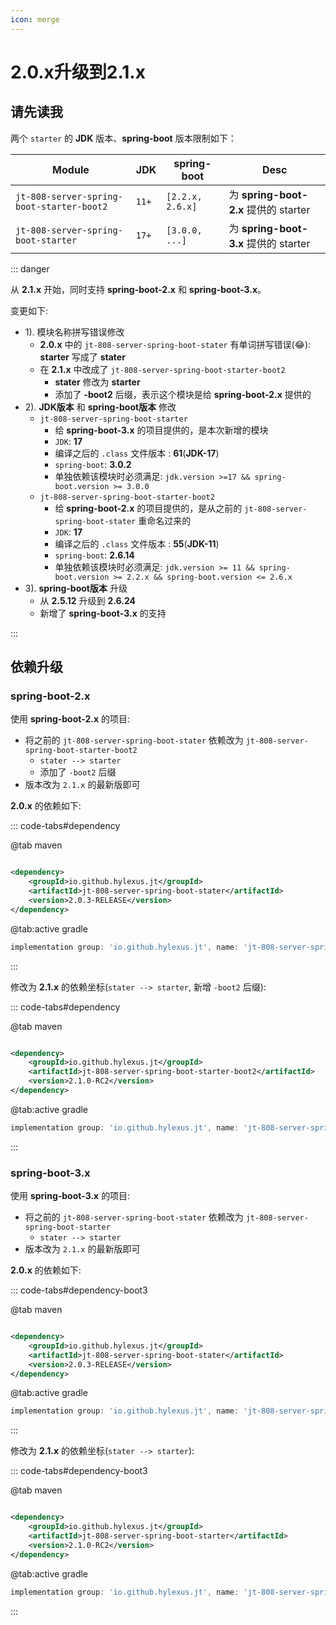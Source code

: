 ```yaml
---
icon: merge
---
```


# 2.0.x升级到2.1.x

## 请先读我

两个 `starter` 的 **JDK** 版本、**spring-boot** 版本限制如下：

| Module                                    | JDK   | spring-boot      | Desc                              |
|-------------------------------------------|-------|------------------|-----------------------------------|
| `jt-808-server-spring-boot-starter-boot2` | `11+` | `[2.2.x, 2.6.x]` | 为 **spring-boot-2.x** 提供的 starter |
| `jt-808-server-spring-boot-starter`       | `17+` | `[3.0.0, ...]`   | 为 **spring-boot-3.x** 提供的 starter |

::: danger

从 **2.1.x** 开始，同时支持 **spring-boot-2.x** 和 **spring-boot-3.x**。

变更如下:

- 1). 模块名称拼写错误修改
    - **2.0.x** 中的 `jt-808-server-spring-boot-stater` 有单词拼写错误(😂): **starter** 写成了 **stater**
    - 在 **2.1.x** 中改成了 `jt-808-server-spring-boot-starter-boot2`
        - **stater** 修改为 **starter**
        - 添加了 **-boot2** 后缀，表示这个模块是给 **spring-boot-2.x** 提供的
- 2). **JDK版本** 和 **spring-boot版本** 修改
    - `jt-808-server-spring-boot-starter`
        - 给 **spring-boot-3.x** 的项目提供的，是本次新增的模块
        - `JDK`: **17**
        - 编译之后的 `.class` 文件版本 : **61**(**JDK-17**)
        - `spring-boot`: **3.0.2**
        - 单独依赖该模块时必须满足: `jdk.version >=17 && spring-boot.version >= 3.0.0`
    - `jt-808-server-spring-boot-starter-boot2`
        - 给 **spring-boot-2.x** 的项目提供的，是从之前的 `jt-808-server-spring-boot-stater` 重命名过来的
        - `JDK`: **17**
        - 编译之后的 `.class` 文件版本 : **55**(**JDK-11**)
        - `spring-boot`: **2.6.14**
        - 单独依赖该模块时必须满足: `jdk.version >= 11 && spring-boot.version >= 2.2.x && spring-boot.version <= 2.6.x`
- 3). **spring-boot版本** 升级
    - 从 **2.5.12** 升级到 **2.6.24**
    - 新增了 **spring-boot-3.x** 的支持

:::

## 依赖升级

### spring-boot-2.x

使用 **spring-boot-2.x** 的项目:

- 将之前的 `jt-808-server-spring-boot-stater` 依赖改为 `jt-808-server-spring-boot-starter-boot2`
    - `stater --> starter`
    - 添加了 `-boot2` 后缀
- 版本改为 `2.1.x` 的最新版即可

**2.0.x** 的依赖如下:

::: code-tabs#dependency

@tab maven

```xml

<dependency>
    <groupId>io.github.hylexus.jt</groupId>
    <artifactId>jt-808-server-spring-boot-stater</artifactId>
    <version>2.0.3-RELEASE</version>
</dependency>
```

@tab:active gradle

```groovy
implementation group: 'io.github.hylexus.jt', name: 'jt-808-server-spring-boot-stater', version: '2.0.2-RELEASE'
```

:::

修改为 **2.1.x** 的依赖坐标(`stater --> starter`, 新增 `-boot2` 后缀):

::: code-tabs#dependency

@tab maven

```xml

<dependency>
    <groupId>io.github.hylexus.jt</groupId>
    <artifactId>jt-808-server-spring-boot-starter-boot2</artifactId>
    <version>2.1.0-RC2</version>
</dependency>
```

@tab:active gradle

```groovy
implementation group: 'io.github.hylexus.jt', name: 'jt-808-server-spring-boot-starter-boot2', version: '2.1.0-RC2'
```

:::

### spring-boot-3.x

使用 **spring-boot-3.x** 的项目:

- 将之前的 `jt-808-server-spring-boot-stater` 依赖改为 `jt-808-server-spring-boot-starter`
    - `stater --> starter`
- 版本改为 `2.1.x` 的最新版即可

**2.0.x** 的依赖如下:

::: code-tabs#dependency-boot3

@tab maven

```xml

<dependency>
    <groupId>io.github.hylexus.jt</groupId>
    <artifactId>jt-808-server-spring-boot-stater</artifactId>
    <version>2.0.3-RELEASE</version>
</dependency>
```

@tab:active gradle

```groovy
implementation group: 'io.github.hylexus.jt', name: 'jt-808-server-spring-boot-stater', version: '2.0.2-RELEASE'
```

:::

修改为 **2.1.x** 的依赖坐标(`stater --> starter`):

::: code-tabs#dependency-boot3

@tab maven

```xml

<dependency>
    <groupId>io.github.hylexus.jt</groupId>
    <artifactId>jt-808-server-spring-boot-starter</artifactId>
    <version>2.1.0-RC2</version>
</dependency>
```

@tab:active gradle

```groovy
implementation group: 'io.github.hylexus.jt', name: 'jt-808-server-spring-boot-starter', version: '2.1.0-RC2'
```

:::
